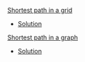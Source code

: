 [Shortest path in a grid](https://www.hackerearth.com/practice/algorithms/graphs/shortest-path-algorithms/practice-problems/algorithm/robot-in-grid-b7d391f7/)
 - [Solution](https://www.hackerearth.com/submission/31766220/)

[Shortest path in a graph](https://www.hackerrank.com/challenges/bfsshortreach/problem)
 - [Solution](https://www.hackerrank.com/challenges/bfsshortreach/submissions/code/125204370)
